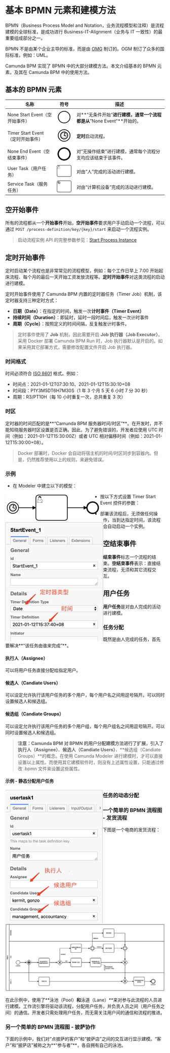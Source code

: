 # 基本 BPMN 元素和建模方法

BPMN（Business Process Model and Notation，业务流程模型和注释）是流程建模的全球标准，是成功进行 Business-IT-Alignment（业务与 IT 一致性）的最重要组成部分之一。

BPMN 不是由某个企业主导的标准，而是由 [OMG](https://www.omg.org/) 制订的。OGM 制订了众多的国际标准，例如：UML。

Camunda BPM 实现了 BPMN 中的大部分建模方法。本文介绍基本的 BPMN 元素，及其在 Camunda BPM 中的使用方法。



## 基本的 BPMN 元素
| 名称                              |                             符号                             | 描述                                                         |
| --------------------------------- | :----------------------------------------------------------: | ------------------------------------------------------------ |
| None Start Event（空开始事件）    | <img src="img/BPMN/start-event-none.png" style="width: 50px;" /> | 对**“无条件开始“**进行建模，通常一个流程都是从**”None Event“**开始的。 |
| Timer Start Event（定时开始事件） | <img src="img/BPMN/start-event-timer.png" style="width: 50px;" /> | **定时**启动流程。                                           |
| None End Event（空结束事件） | <img src="img/BPMN/end-event-none.png" style="width: 50px;" /> | 对“无操作结束”进行建模，通常每个流程分支均应该结束于该事件。 |
| User Task（用户任务）    | <img src="img/BPMN/user-task.png" alt="user-task" style="zoom:25%;" /> | 对由“人”完成的活动进行建模。         |
| Service Task（服务任务） | <img src="img/BPMN/service-task.png" alt="user-task" style="zoom:25%;" /> | 对由“计算机设备”完成的活动进行建模。 |



## 空开始事件

所有的流程都从一个**开始事件**开始，**空开始事件**要求用户手动启动一个流程，可以通过 `POST /process-definition/key/{key}/start` 来启动一个流程实例。

> 启动流程实例 API 的完整参数参见：[Start Process Instance](https://docs.camunda.org/manual/latest/reference/rest/process-definition/post-start-process-instance/)



## 定时开始事件

定时启动某个流程也是非常常见的流程模型，例如：每个工作日早上 7:00 开始起床流程、每个月的最后一天开始工资发放流程等。**定时开始事件**对这类流程的启动进行建模。

定时开始事件使用了 Camunda BPM 内置的定时器任务（Timer Job）机制，该定时器支持三种定时方式：

- **日期（Date）**：在指定的时间，触发一次**计时事件（Timer Event）**
- **持续时间（Duration）**：即延时，延时一段时间后，触发一次计时事件
- **周期（Cycle）**：按照定义的时间间隔，反复触发计时事件。

> 定时事件使用了  **Job** 机制，因此需要开启 **Job 执行器（Job Executor）**。采用 Docker 部署 Camunda BPM Run 时，Job 执行器默认是开启的。如果采用其它部署方式，需要修改配置文件开启 Job 执行器。



### 时间格式

时间必须符合 [ISO 8601](https://baike.baidu.com/item/ISO%208601) 格式。例如：

- 时间点：2021-01-12T07:30:10、2021-01-12T15:30:10+08
- 时间段：P1Y3M5DT6H7M30S（1 年 3 个月 5 天 6 小时 7 分 30 秒）
- 周期：R3/PT10H（每 10 小时重复一次，总共重复 3 次）



### 时区

定时器的时间匹配的是**“Camunda BPM 服务器时间/时区”**。在开发时，并不能知晓服务器时区设置是否正确。因此，为了避免错误的，开发者应使用 UTC 时间（例如：2021-01-12T15:30:00Z）或者 UTC 相对偏移时间（例如：2021-01-12T15:30:00+08）。

> Docker 部署时，Docker 会自动将宿主机的时间/时区同步到容器内。但是，仍然推荐使用以上的规则，来避免错误。



### 示例

- 在 Modeler 中建立以下的模型：

<img src="img/BPMN/timer-start-exp-0.png" style="width: 300px; float:left"/>

- 按以下方式设置 Timer Start Event 控件的参数：

<img src="img/BPMN/timer-start-exp-1.png" style="zoom:50%; float:left;" />

- 部署该流程后，无须做任何操作，当到达指定时间，该流程会自动启动一个实例。



## 空结束事件

**结束事件**标志一个流程的结束。**空结束事件**表示：直接结束流程，无须和其它流程交互。



## 用户任务

**用户任务**是对由人完成的活动进行建模。



### 任务分配

既然是由人完成的任务，首先要解决**“该任务由谁来完成”**。



#### 执行人（Assignee）

可以将用户任务直接分配给指定用户。



#### 候选人（Candiate Users）

可以设定允许执行该用户任务的多个用户，每个用户名之间用逗号隔开。可以同时设置候选人和候选组。



#### 候选组（Candiate Groups）

可以设定允许执行该用户任务的多个用户组，每个用户组名之间用逗号隔开。可以同时设置候选人和候选组。



> **注意：**Camunda BPM 对 BPMN 的用户分配建模方法进行了扩展，引入了**执行人（Assignee）**、**候选人（Candiate Users）**、**候选组（Candiate Groups）**的概念。在使用 Camunda Modeler 进行建模时，才可以直接设置以上属性。而使用其它建模软件时，则没有上述属性设置，只能通过修改 .bpmn 文件来设置这些属性。



#### 示例 - 静态分配用户任务

<img src="img/BPMN/user-task-exp-0.png" alt="image-20210114165024598" style="zoom:50%; float:left;" />



### 任务的动态分配





### 一个简单的 BPMN 流程图 - 发货流程

下图是一个电商的发货流程：

![发货流程](img/BPMN-shipment-process.png)

在此示例中，使用了**泳池（Pool）**和**泳道（Lane）**来对参与此流程的人员进行建模。工作流引擎将驱动该流程，分配用户任务，并负责人员之间（用户任务之间）的通信。开发者只需处理用户任务，而无需关注用户间的通信和流程的推进。



### 另一个简单的 BPMN 流程图 - 披萨协作

下面的示例中，我们对“点披萨的客户”和“披萨店”之间的交互进行显示建模。“客户”和“披萨店”被称之为**“参与者”**，各自拥有自己的泳池。

